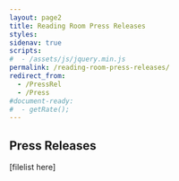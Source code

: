 ```yaml
---
layout: page2
title: Reading Room Press Releases
styles:
sidenav: true
scripts:
#  - /assets/js/jquery.min.js
permalink: /reading-room-press-releases/
redirect_from:
  - /PressRel
  - /Press
#document-ready:
#  - getRate();
---
```


## Press Releases

[filelist here]
<!-- CONTENT END -->
